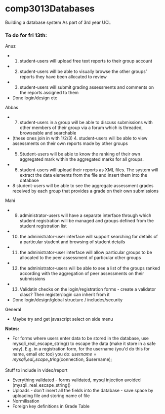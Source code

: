 # comp3013Databases
Building a database system 
As part of 3rd year UCL

<h3> To do for fri 13th: </h3>

Anuz
- 1. student-users will upload free text reports to their group account
- 2. student-users will be able to visually browse the other groups’ reports they have been allocated to review
- 3. student-users will submit grading assessments and comments on the reports assigned to them
- Done login/design etc 

Abbas 
- 7. student-users in a group will be able to discuss submissions with other members of their group via a forum which is threaded, browseable and searchable
- (these ones join in with 1/2/3)  4. student-users will be able to view assessments on their own reports made by other groups
- 5. Student-users will be able to know the ranking of their own aggregated mark within the aggregated marks for all groups.
- 6. student-users will upload their reports as XML files. The system will extract the data elements from the file and insert them into the database
- 8 student-users will be able to see the aggregate assessment grades received by each group that provides a grade on their own submissions


Mahi 
- 9. administrator-users will have a separate interface through which student registration will be managed and groups defined from the student registration list
- 10. the administrator-user interface will support searching for details of a particular student and browsing of student details
- 11. the administrator-user interface will allow particular groups to be allocated to the peer assessment of particular other groups
- 12. the administrator-users will be able to see a list of the groups ranked according with the aggregation of peer assessments on their submissions 
- 13. Validatin checks on the login/registration forms - create a validator class? Then register/login can inherit from it 
- Done login/design/global structure / includes/security 

General 
- Maybe try and get javascript select on side menu

<b> Notes: </b>
- For forms where users enter data to be stored in the database, use mysqli_real_escape_string() to escape the data (make it store in a safe way). E.g. in a registration form, for the username (you'd do this for name, email etc too) you do: $username = mysqli_real_escape_string($connection, $username);


Stuff to include in video/report
- Everything validated - forms validated, mysql injection avoided (mysqli_real_escape_string()
- Uploads - don't insert all the fields into the database - save space by uploading file and storing name of file
- Normilisation
- Foreign key definitions in Grade Table
